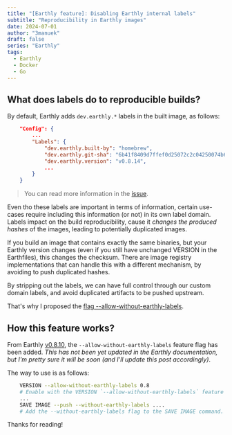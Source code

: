 ```yaml
---
title: "[Earthly feature]: Disabling Earthly internal labels"
subtitle: "Reproducibility in Earthly images"
date: 2024-07-01
author: "3manuek"
draft: false
series: "Earthly"
tags:
  - Earthly
  - Docker
  - Go
---
```



## What does labels do to reproducible builds?

By default, Earthly adds `dev.earthly.*` labels in the built image, as follows:

```json
    "Config": {
        ...
        "Labels": {
            "dev.earthly.built-by": "homebrew",
            "dev.earthly.git-sha": "6b41f8409d7ffef0d25072c2c04250074b6e3c72",
            "dev.earthly.version": "v0.8.14",
            ...
        }
    }
```

> You can read more information in the [issue][2].

Even tho these labels are important in terms of information, certain use-cases
require including this information (or not) in its own label domain. Labels impact
on the build reproducibility, cause it _changes the produced hashes_ of the images,
leading to potentially duplicated images.

If you build an image that contains exactly the same binaries, but your Earthly version
changes (even if you still have unchanged VERSION in the Earthfiles), this changes the 
checksum. There are image registry implementations that can handle this with a different
mechanism, by avoiding to push duplicated hashes.

By stripping out the labels, we can have full control through our custom domain labels,
and avoid duplicated artifacts to be pushed upstream.

That's why I proposed the [flag --allow-without-earthly-labels][3].

## How this feature works?

From Earthly [v0.8.10][1], the `--allow-without-earthly-labels` feature flag has been added.
_This has not been yet updated in the Earthly documentation, but I'm pretty sure it will be soon
(and I'll update this post accordingly)_.

The way to use is as follows:

```sh
    VERSION --allow-without-earthly-labels 0.8
    # Enable with the VERSION `--allow-without-earthly-labels` feature flag.
    ...
    SAVE IMAGE --push --without-earthly-labels ....
    # Add the --without-earthly-labels flag to the SAVE IMAGE command.
```

Thanks for reading!



[1]: https://github.com/earthly/earthly/releases/tag/v0.8.10
[2]: https://github.com/earthly/earthly/issues/4069
[3]: https://github.com/earthly/earthly/pull/4084